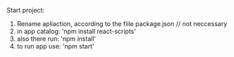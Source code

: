Start project:
1. Rename apliaction, according to the fiile package.json // not neccessary
2. in app catalog: 'npm install react-scripts'
3. also there run: 'npm install'
4. to run app use: 'npm start'